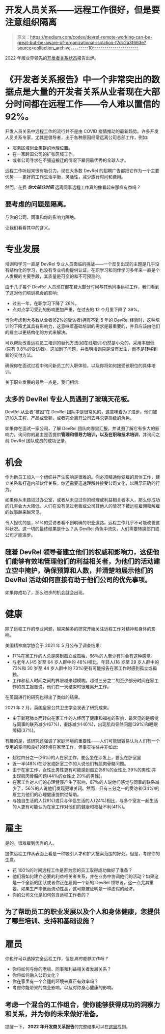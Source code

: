 # 开发人员关系——远程工作很好，但是要注意组织隔离

> 原文：<https://medium.com/codex/devrel-remote-working-can-be-great-but-be-aware-of-organizational-isolation-f7dc2a3f663e?source=collection_archive---------10----------------------->

2022 年版业界领先的[开发者关系状态](https://www.stateofdeveloperrelations.com/)报告出炉。

# 《开发者关系报告》中一个非常突出的数据点是大量的开发者关系从业者现在大部分时间都在远程工作——令人难以置信的 92%。

开发人员关系中远程工作的流行并不是由 COVID 疫情推动的最新趋势。许多开发人员关系专家，尤其是倡导者，出于各种原因经常远离公司总部工作，例如:

*   服务区域创业集群的地理位置。
*   在一家跨国公司的扩张区域工作。
*   或者公司寻求在不强迫搬迁的情况下雇佣最优秀的全球人才。

远程工作听起来很有吸引力，现在大多数 DevRel 的招聘广告都把它作为一个主要优势——更好的工作生活平衡，灵活性，减少旅行时间和费用。

然而，花费 ***你大部分时间*** 远离同事远程工作真的像看起来那样有益吗？

## 要考虑的问题是隔离。

与你的公司、同事和你的影响力隔绝。

让我们看看其中的含义。

# 专业发展

培训和学习一直是 DevRel 专业人员面临的挑战——一个反复出现的主题是几乎没有结构化的学习，也没有专业机构提供认证。在职学习和同伴学习多年来一直是个人发展的主要手段，其质量是可变的和不可预测的。

由于几乎每个 DevRel 人员现在都花费大部分时间与其他同事远程工作，我们看到了这对他们培训机会的影响:

*   过去一年，在职学习下降了 26%。
*   点对点学习受到的影响更加严重，在过去的 12 个月里下降了 39%。

当你考虑到大多数从业者(62%的受访者)拥有不到 5 年的 DevRel 经验时，这种培训的下降尤其具有影响力，这意味着基础培训的需求是最重要的，并且应该由他们的雇主以更结构化的方式来解决。

可以帮助改善远程员工培训的替代方法(如在线培训)仍然是小众的，采用率很低(只有 9.8%的受访者)，这加剧了问题，并表明培训只是没有发生，而不是转移到新的交付方法。

确保你在面试过程中询问新员工的入职体验，以及你将如何接受该职位的具体培训。

关于职业发展的最后一点是，我们相信:

## 太多的 DevRel 专业人员遇到了玻璃天花板。

DevRel 从业者“被困”在 DevRel 团队中是很常见的，这意味着为了进步，他们被迫加入工程、产品或营销，或者完全离开公司去寻求更高级的角色。

如果你在面试一家公司，了解 DevRel 团队向哪里汇报，并试图了解它有多大的影响力。询问你的雇主是否提供**管理和领导力培训，以及在职和技术培训**，并询问之前 DevRel 团队成员的成功记录。

# 机会

作为新员工加入一个组织并产生影响是很难的。你必须精通你受雇的具体工作，建立关系和打造内部伙伴关系。你还需要迅速理解并接受公司文化，以展示正确的行为。

如果你从未踏进过办公室，或者从未见过你的经理或利益相关者本人，那么你成功的几率会大大降低。人们在没有见过老板或公司其他人的情况下被远程雇佣和解雇的故事越来越常见。

令人担忧的是，51%的受访者看不到明确的职业道路。远程工作几乎不可能改善这种状况。这一切的最终结果是什么？从 DevRel 角色中流失，人们需要转换部门或公司才能进步。

## 随着 DevRel 领导者建立他们的权威和影响力，这使他们能够有效地管理他们的利益相关者，为他们的活动建立空中掩护，确保预算和人数，并清楚地展示他们的 DevRel 活动如何直接有助于他们公司的优先事项。

如果你成功了，那么进步的机会就会出现。

# 健康

除了远程工作的专业问题，越来越多的研究开始关注远程工作对精神和身体的影响。

美国精神病学协会于 2021 年 5 月公布了调查结果:

*   17%在家工作的人总是感到孤立或孤独，66%的人至少有时会有这种感觉。
*   与老年人(45 岁至 64 岁人群中的 48%)相比，年轻人(18 岁至 29 岁人群中的 73%和 30 岁至 44 岁人群中的 73%)更有可能报告在家工作时感到孤立或孤独。
*   工作和私人时间之间的界限越来越模糊。超过三分之二的至少部分时间在家工作的员工报告说，他们在一天结束时很难离开工作。

在英国进行的研究也得出了类似的结果。

2021 年 2 月，英国皇家公共卫生学会发表了研究成果。

*   由于新冠肺炎而转向在家工作的人经历了健康和福祉的影响，最常见的是感觉与同事的联系减少(67%)，锻炼减少(46%)，出现肌肉骨骼问题(39%)和睡眠障碍(37%)。

有趣的是，该研究还强调了家庭环境的重要性——人们可能很容易认为人们有一个专用的空间和良好的环境在家里工作，但事实往往并非如此:

*   超过四分之一(26%)的人在家工作，要么坐在沙发上，要么在卧室里
*   近一半(48%)在沙发或卧室工作的人说他们有肌肉骨骼问题。
*   由于在家工作，女性比男性更有可能感到孤立(58%的女性比 39%的男性)并出现肌肉骨骼问题(44%的女性比 29%的男性)。
*   在家工作对人们的心理健康产生了影响，67%的人说他们感觉与同事的联系减少了，56%的人说他们发现更难关闭。然而，只有三分之一的受访者(34%)的雇主为他们的心理健康提供过帮助。
*   与独自生活的人(29%)或只与伴侣生活的人(24%)相比，与多个室友一起生活的人更有可能认为在家工作对他们的健康和福祉不利(41%)。

# 雇主

是的，很难雇到优秀的人。

提供远程工作从表面上看是一种吸引人才和扩大搜索范围的好处。但是，考虑你的生意。

*   花 100%的时间远程工作是否为您的员工取得成功做好了准备？
*   他们将如何建立必要的利益相关者关系，并在业务中协调他们的活动？如果这是一个全新的团队或者你正在雇佣一个新的 DevRel 领导者，这一点尤其重要。如果生产率低而流动性高，这可能被证明是一种虚假的经济。
*   你的公司文化是如何包含远程工作者的？

## 为了帮助员工的职业发展以及个人和身体健康，您提供了哪些培训、支持和基础设施？

# 雇员

你也许可以选择完全远程工作，但是*真的能够工作吗？*

*   你将如何与你的老板、同事和利益相关者发展关系？
*   你将如何融入公司文化？
*   你在家里有一个合适的环境来真正有效率吗？
*   考虑你能带来的商业影响，以及对你身心健康的影响。

## 考虑一个混合的工作组合，使你能够获得成功的洞察力和关系，并为你的未来做好准备。

提醒一下， **2022 年开发商关系报告**的完整结果可以在[这里](https://www.stateofdeveloperrelations.com/)找到。